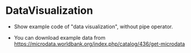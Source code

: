 # DataVisualization

- Show example code of "data visualization", without pipe operator.

- You can download example data from https://microdata.worldbank.org/index.php/catalog/436/get-microdata
